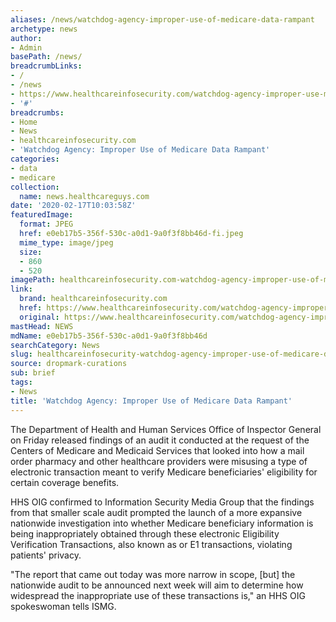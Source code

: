 ```yaml
---
aliases: /news/watchdog-agency-improper-use-of-medicare-data-rampant
archetype: news
author:
- Admin
basePath: /news/
breadcrumbLinks:
- /
- /news
- https://www.healthcareinfosecurity.com/watchdog-agency-improper-use-medicare-data-rampant-a-13727
- '#'
breadcrumbs:
- Home
- News
- healthcareinfosecurity.com
- 'Watchdog Agency: Improper Use of Medicare Data Rampant'
categories:
- data
- medicare
collection:
  name: news.healthcareguys.com
date: '2020-02-17T10:03:58Z'
featuredImage:
  format: JPEG
  href: e0eb17b5-356f-530c-a0d1-9a0f3f8bb46d-fi.jpeg
  mime_type: image/jpeg
  size:
  - 860
  - 520
imagePath: healthcareinfosecurity.com-watchdog-agency-improper-use-of-medicare-data-rampant
link:
  brand: healthcareinfosecurity.com
  href: https://www.healthcareinfosecurity.com/watchdog-agency-improper-use-medicare-data-rampant-a-13727
  original: https://www.healthcareinfosecurity.com/watchdog-agency-improper-use-medicare-data-rampant-a-13727
mastHead: NEWS
mdName: e0eb17b5-356f-530c-a0d1-9a0f3f8bb46d
searchCategory: News
slug: healthcareinfosecurity-watchdog-agency-improper-use-of-medicare-data-rampant
source: dropmark-curations
sub: brief
tags:
- News
title: 'Watchdog Agency: Improper Use of Medicare Data Rampant'
---
```


The Department of Health and Human Services Office of Inspector General on Friday released findings of an audit it conducted at the request of the Centers of Medicare and Medicaid Services that looked into how a mail order pharmacy and other healthcare providers were misusing a type of electronic transaction meant to verify Medicare beneficiaries' eligibility for certain coverage benefits.

HHS OIG confirmed to Information Security Media Group that the findings from that smaller scale audit prompted the launch of a more expansive nationwide investigation into whether Medicare beneficiary information is being inappropriately obtained through these electronic Eligibility Verification Transactions, also known as or E1 transactions, violating patients' privacy.

"The report that came out today was more narrow in scope, [but] the nationwide audit to be announced next week will aim to determine how widespread the inappropriate use of these transactions is," an HHS OIG spokeswoman tells ISMG.